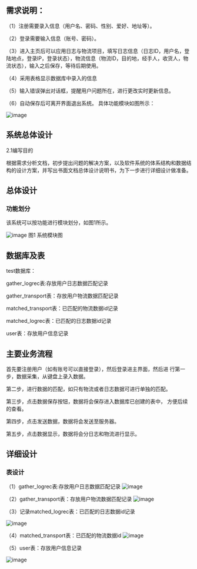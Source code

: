 ## 需求说明：
  （1）注册需要录入信息（用户名、密码、性别、爱好、地址等）。
  
  （2）登录需要输入信息（账号、密码）。
  
  （3）进入主页后可以应用日志与物流项目，填写日志信息（日志ID，用户名，登陆地点，登录IP，登录状态），物流信息（物流ID，目的地，经手人，收货人，物流状态），输入之后保存，等待后期使用。
  
  （4）采用表格显示数据库中录入的信息
  
  （5）输入错误弹出对话框，提醒用户问题所在，进行更改实时更新信息。
  
  （6）自动保存后可离开界面退出系统。
具体功能模块如图所示：

![image](https://user-images.githubusercontent.com/60099213/141681442-8793843e-181f-4040-be65-c05a7f982567.png)

## 系统总体设计
2.1编写目的

  根据需求分析文档，初步提出问题的解决方案，以及软件系统的体系结构和数据结构的设计方案，并写出书面文档总体设计说明书，为下一步进行详细设计做准备。
  
## 总体设计

### 功能划分
  该系统可以按功能进行模块划分，如图1所示。
  
![image](https://user-images.githubusercontent.com/60099213/141681410-ff01defe-5453-4187-861d-a5f7bc7a960d.png)
图1  系统模块图
## 数据库及表
  test数据库：
  
  gather_logrec表:存放用户日志数据匹配记录
  
  gather_transport表：存放用户物流数据匹配记录
  
  matched_transport表：已匹配的物流数据id记录
  
  matched_logrec表：已匹配的日志数据id记录
  
  user表：存放用户信息记录
  
## 主要业务流程
首先要注册用户（如有账号可以直接登录），然后登录进主界面，然后进		行第一步，数据采集，从键盘上录入数据。

第二步，进行数据的匹配，如只有物流或者日志数据可进行单独的匹配。

第三步，点击数据保存按钮，数据将会保存进入数据库已创建的表中，		方便后续的查看。

第四步，点击发送数据，数据将会发送至服务器。

第五步，点击数据显示，数据将会分日志和物流进行显示。

## 详细设计
### 表设计
（1）gather_logrec表:存放用户日志数据匹配记录
![image](https://user-images.githubusercontent.com/60099213/141681452-c1352f3c-53d1-4233-ab40-a2de1cdafff0.png)


（2）gather_transport表：存放用户物流数据匹配记录
![image](https://user-images.githubusercontent.com/60099213/141681455-652a5f8a-acfb-404f-bb62-450b62fbb0f6.png)

（3）记录matched_logrec表：已匹配的日志数据id记录

![image](https://user-images.githubusercontent.com/60099213/141681458-f9d23ccc-903f-4f91-bed0-b93db753dcac.png)

（4）matched_transport表：已匹配的物流数据id
![image](https://user-images.githubusercontent.com/60099213/141681459-9dd1420b-0c24-4692-a94f-9658fcea9d03.png)

（5）user表：存放用户信息记录

![image](https://user-images.githubusercontent.com/60099213/141681463-198fa7b6-3cc2-4d45-aaed-f2114d12902a.png)
